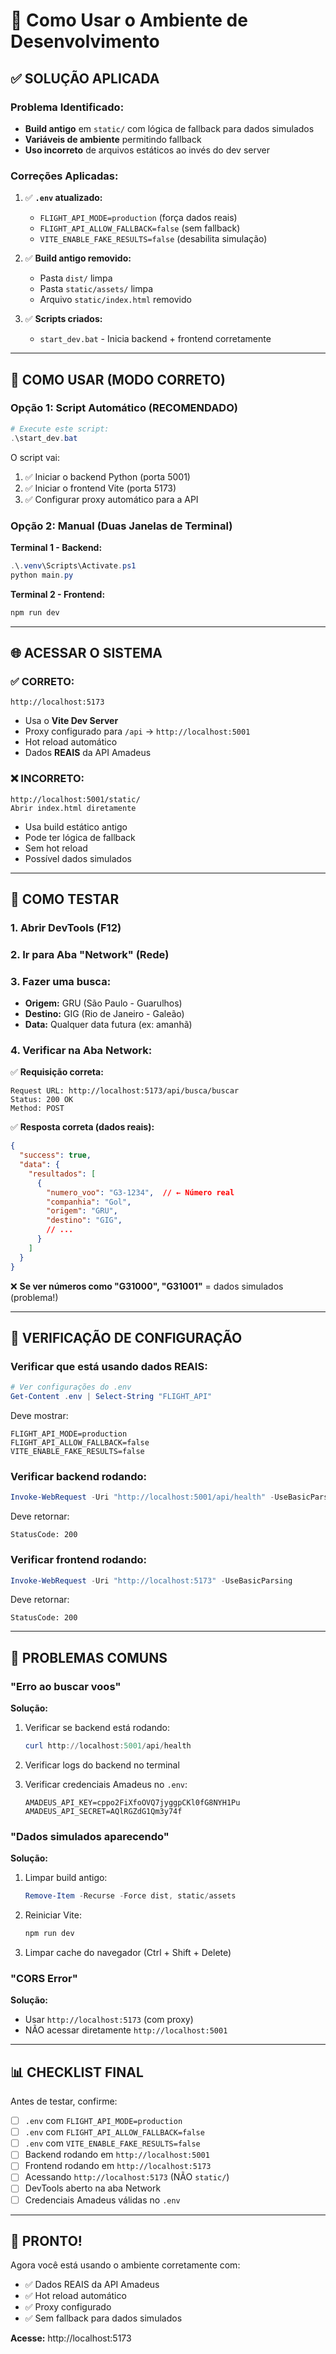 # 🚀 Como Usar o Ambiente de Desenvolvimento

## ✅ SOLUÇÃO APLICADA

### Problema Identificado:
- **Build antigo** em `static/` com lógica de fallback para dados simulados
- **Variáveis de ambiente** permitindo fallback
- **Uso incorreto** de arquivos estáticos ao invés do dev server

### Correções Aplicadas:

1. ✅ **`.env` atualizado:**
   - `FLIGHT_API_MODE=production` (força dados reais)
   - `FLIGHT_API_ALLOW_FALLBACK=false` (sem fallback)
   - `VITE_ENABLE_FAKE_RESULTS=false` (desabilita simulação)

2. ✅ **Build antigo removido:**
   - Pasta `dist/` limpa
   - Pasta `static/assets/` limpa
   - Arquivo `static/index.html` removido

3. ✅ **Scripts criados:**
   - `start_dev.bat` - Inicia backend + frontend corretamente

---

## 🎯 COMO USAR (MODO CORRETO)

### Opção 1: Script Automático (RECOMENDADO)

```powershell
# Execute este script:
.\start_dev.bat
```

O script vai:
1. ✅ Iniciar o backend Python (porta 5001)
2. ✅ Iniciar o frontend Vite (porta 5173)
3. ✅ Configurar proxy automático para a API

### Opção 2: Manual (Duas Janelas de Terminal)

**Terminal 1 - Backend:**
```powershell
.\.venv\Scripts\Activate.ps1
python main.py
```

**Terminal 2 - Frontend:**
```powershell
npm run dev
```

---

## 🌐 ACESSAR O SISTEMA

### ✅ CORRETO:
```
http://localhost:5173
```
- Usa o **Vite Dev Server**
- Proxy configurado para `/api` → `http://localhost:5001`
- Hot reload automático
- Dados **REAIS** da API Amadeus

### ❌ INCORRETO:
```
http://localhost:5001/static/
Abrir index.html diretamente
```
- Usa build estático antigo
- Pode ter lógica de fallback
- Sem hot reload
- Possível dados simulados

---

## 🧪 COMO TESTAR

### 1. Abrir DevTools (F12)

### 2. Ir para Aba "Network" (Rede)

### 3. Fazer uma busca:
- **Origem:** GRU (São Paulo - Guarulhos)
- **Destino:** GIG (Rio de Janeiro - Galeão)
- **Data:** Qualquer data futura (ex: amanhã)

### 4. Verificar na Aba Network:

✅ **Requisição correta:**
```
Request URL: http://localhost:5173/api/busca/buscar
Status: 200 OK
Method: POST
```

✅ **Resposta correta (dados reais):**
```json
{
  "success": true,
  "data": {
    "resultados": [
      {
        "numero_voo": "G3-1234",  // ← Número real
        "companhia": "Gol",
        "origem": "GRU",
        "destino": "GIG",
        // ...
      }
    ]
  }
}
```

❌ **Se ver números como "G31000", "G31001"** = dados simulados (problema!)

---

## 🔧 VERIFICAÇÃO DE CONFIGURAÇÃO

### Verificar que está usando dados REAIS:

```powershell
# Ver configurações do .env
Get-Content .env | Select-String "FLIGHT_API"
```

Deve mostrar:
```
FLIGHT_API_MODE=production
FLIGHT_API_ALLOW_FALLBACK=false
VITE_ENABLE_FAKE_RESULTS=false
```

### Verificar backend rodando:

```powershell
Invoke-WebRequest -Uri "http://localhost:5001/api/health" -UseBasicParsing
```

Deve retornar:
```
StatusCode: 200
```

### Verificar frontend rodando:

```powershell
Invoke-WebRequest -Uri "http://localhost:5173" -UseBasicParsing
```

Deve retornar:
```
StatusCode: 200
```

---

## 🐛 PROBLEMAS COMUNS

### "Erro ao buscar voos"

**Solução:**
1. Verificar se backend está rodando:
   ```powershell
   curl http://localhost:5001/api/health
   ```

2. Verificar logs do backend no terminal

3. Verificar credenciais Amadeus no `.env`:
   ```
   AMADEUS_API_KEY=cppo2FiXfoOVQ7jyggpCKl0fG8NYH1Pu
   AMADEUS_API_SECRET=AQlRGZdG1Qm3y74f
   ```

### "Dados simulados aparecendo"

**Solução:**
1. Limpar build antigo:
   ```powershell
   Remove-Item -Recurse -Force dist, static/assets
   ```

2. Reiniciar Vite:
   ```powershell
   npm run dev
   ```

3. Limpar cache do navegador (Ctrl + Shift + Delete)

### "CORS Error"

**Solução:**
- Usar `http://localhost:5173` (com proxy)
- NÃO acessar diretamente `http://localhost:5001`

---

## 📊 CHECKLIST FINAL

Antes de testar, confirme:

- [ ] `.env` com `FLIGHT_API_MODE=production`
- [ ] `.env` com `FLIGHT_API_ALLOW_FALLBACK=false`
- [ ] `.env` com `VITE_ENABLE_FAKE_RESULTS=false`
- [ ] Backend rodando em `http://localhost:5001`
- [ ] Frontend rodando em `http://localhost:5173`
- [ ] Acessando `http://localhost:5173` (NÃO `static/`)
- [ ] DevTools aberto na aba Network
- [ ] Credenciais Amadeus válidas no `.env`

---

## 🎉 PRONTO!

Agora você está usando o ambiente corretamente com:
- ✅ Dados REAIS da API Amadeus
- ✅ Hot reload automático
- ✅ Proxy configurado
- ✅ Sem fallback para dados simulados

**Acesse:** http://localhost:5173
